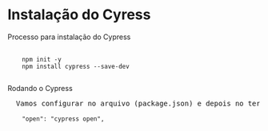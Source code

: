 <h1>Instalação do Cyress</h1>

<p>Processo para instalação do Cypress</p>
<pre>
  <code>
    npm init -y
    npm install cypress --save-dev
  </code>
</pre>

<p>Rodando o Cypress</p>
<pre>
  Vamos configurar no arquivo (package.json) e depois no terminal rodamos npm run open
  <code>
    "open": "cypress open",
  </code>
</pre>